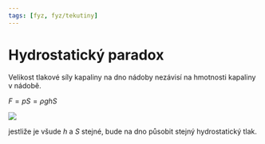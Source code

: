 ```yaml
---
tags: [fyz, fyz/tekutiny]
---
```

# Hydrostatický paradox

Velikost tlakové síly kapaliny na dno nádoby nezávisí na hmotnosti kapaliny v nádobě.

$F=p S=\rho ghS$

![](Pasted%20image%2020221004130654.png)

jestliže je všude $h$ a $S$ stejné, bude na dno působit stejný hydrostatický tlak.

